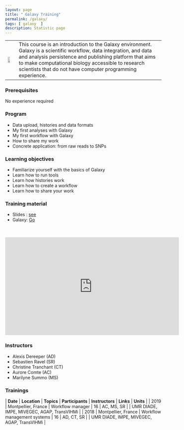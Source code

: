 ```yaml
---
layout: page
title: " Galaxy Training"
permalink: /galaxy/
tags: [ galaxy  ]
description: Statistic page
---
```

<table class="table-contact">
<tr>
<td><img width="60%" src="{{ site.url }}/images/trainings-galaxy.png" alt="" />
</td>
<td>
This course is an introduction to the Galaxy environment. <br/>
Galaxy is a scientific workflow, data integration, and data and analysis persistence and publishing platform that aims to make computational biology accessible to research scientists that do not have computer programming experience. 
</td>
</tr>
</table>

### Prerequisites
No experience required
<div id="colonne1">
<h3>Program</h3>
<ul>
<li> Data upload, histories and data formats</li>
<li> My first analyses with Galaxy</li>
<li> My first workflow with Galaxy</li>
<li> How to share my work</li>
<li> Concrete application: from raw reads to SNPs</li>
</ul>
</div>

<div id="colonne2">
<h3>Learning objectives</h3>
<ul>
<li> Familiarize yourself with the basics of Galaxy </li>
<li> Learn how to run tools </li>
<li> Learn how histories work </li>
<li> Learn how to create a workflow </li>
<li> Learn how to share your work </li>
</ul>
</div>

<div id="colonne3">
<h3>Training material</h3>
<ul>
<li>Slides : <a target="_blank" href="{{ site.url }}/files/Galaxy/2019/Galaxy 2019.pdf">see</a></li>
<!--<li>Practice : <a target="_blank" href="{{ site.url }}/linux/galaxyPractice">see</a> </li>-->
<li>Galaxy: <a target="_blank" href="http://bioinfo-inter.ird.fr:8080/">Go</a></li>
</ul>
</div>

<div id="nextInline" class="clearfix">
<br/>
<br/>
<iframe 
        width="560" 
        height="315"  
        src="https://www.youtube.com/watch?v=Bd7LAw8-eBE&t=1s" 
        frameborder="0" 
        allow="accelerometer; autoplay; encrypted-media; gyroscope; picture-in-picture; fullscreen">
</iframe>
</div>

<div id="nextInline" class="clearfix">
<h3>Instructors</h3>
<ul>
    <li>Alexis Dereeper (AD)</li>
    <li>Sebastien Ravel (SR)</li>
    <li>Christine Tranchant (CT)</li>
    <li>Aurore Comte (AC)</li>
    <li>Marilyne Summo (MS)</li>
</ul>
</div>

### Trainings

| **Date** | **Location** | **Topics** | **Participants** | **Instructors** | **Links** | **Units** |
| 2019 | Montpellier, France | Workflow manager | 16 | AC, MS, SR | | UMR DIADE, IMPE, MIVEGEC, AGAP, TransVIHMi |
| 2018 | Montpellier, France | Workflow management systems | 16 | AD, CT, SR | | UMR DIADE, IMPE, MIVEGEC, AGAP, TransVIHMi |
